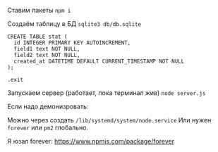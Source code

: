 Ставим пакеты
`npm i`

Создаём таблицу в БД
`sqlite3 db/db.sqlite`

```
CREATE TABLE stat (
  id INTEGER PRIMARY KEY AUTOINCREMENT,
  field1 text NOT NULL,
  field2 text NOT NULL,
  created_at DATETIME DEFAULT CURRENT_TIMESTAMP NOT NULL
);
```

`.exit`

Запускаем сервер (работает, пока терминал жив)
`node server.js`

Если надо демонизровать:

Можно через создать `/lib/systemd/system/node.service`
Или нужен `forever` или `pm2` глобально.

Я юзал forever:
https://www.npmjs.com/package/forever

